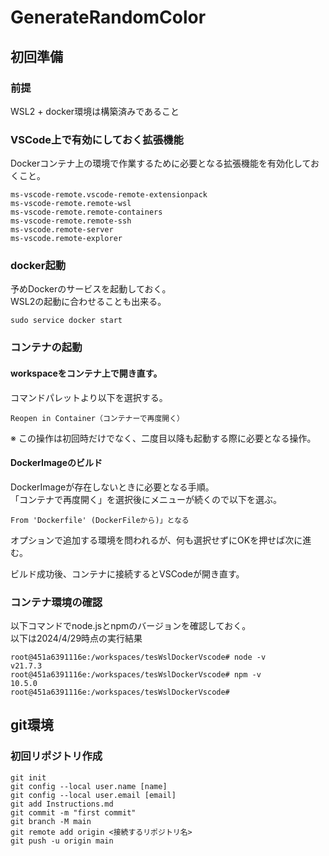 # GenerateRandomColor

## 初回準備

### 前提

WSL2 + docker環境は構築済みであること

### VSCode上で有効にしておく拡張機能

Dockerコンテナ上の環境で作業するために必要となる拡張機能を有効化しておくこと。  

    ms-vscode-remote.vscode-remote-extensionpack
    ms-vscode-remote.remote-wsl
    ms-vscode-remote.remote-containers
    ms-vscode-remote.remote-ssh
    ms-vscode.remote-server
    ms-vscode.remote-explorer

### docker起動

予めDockerのサービスを起動しておく。  
WSL2の起動に合わせることも出来る。  

    sudo service docker start

### コンテナの起動

#### workspaceをコンテナ上で開き直す。

コマンドパレットより以下を選択する。  

    Reopen in Container（コンテナーで再度開く）

※ この操作は初回時だけでなく、二度目以降も起動する際に必要となる操作。  

#### DockerImageのビルド

DockerImageが存在しないときに必要となる手順。  
「コンテナで再度開く」を選択後にメニューが続くので以下を選ぶ。  

    From 'Dockerfile' (DockerFileから)」となる

オプションで追加する環境を問われるが、何も選択せずにOKを押せば次に進む。  

ビルド成功後、コンテナに接続するとVSCodeが開き直す。  

### コンテナ環境の確認

以下コマンドでnode.jsとnpmのバージョンを確認しておく。  
以下は2024/4/29時点の実行結果  

    root@451a6391116e:/workspaces/tesWslDockerVscode# node -v
    v21.7.3
    root@451a6391116e:/workspaces/tesWslDockerVscode# npm -v
    10.5.0
    root@451a6391116e:/workspaces/tesWslDockerVscode# 

## git環境

### 初回リポジトリ作成

    git init
    git config --local user.name [name]
    git config --local user.email [email]
    git add Instructions.md
    git commit -m "first commit"
    git branch -M main
    git remote add origin <接続するリポジトリ名>
    git push -u origin main
